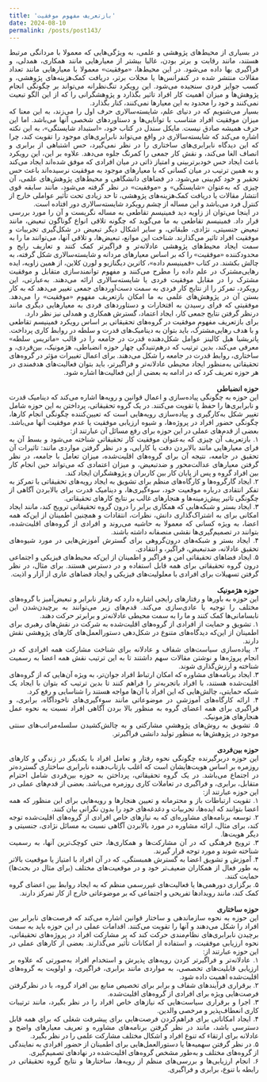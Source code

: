 ```yaml
---
title: 'بازتعریف مفهوم موفقیت'
date: 2024-08-10
permalink: /posts/post143/
---
```

<div align="justify" dir="rtl" style="font-family:vazir;">

در بسیاری از محیط‌های پژوهشی و علمی، به ویژگی‌هایی که معمولا با مردانگی مرتبط هستند، مانند رقابت و برتر بودن، غالبا بیشتر از معیارهایی مانند همکاری، همدلی، و فراگیری بها داده می‌شود. در این محیط‌ها، «موفقیت» معمولا با معیارهایی مانند تعداد مقالات منتشر شده در کنفرانس‌ها یا مجلات برتر، دریافت کمک‌هزینه‌های پژوهشی، و کسب جوایز فردی سنجیده می‌شود. این رویکرد تنگ‌نظرانه می‌تواند بر چگونگی انجام پژوهش‌ها و میزان اهمیت کار افراد تاثیر بگذارد و پژوهشگرانی را که از این الگو تبعیت نمی‌کنند و خود را محدود به این معیارها نمی‌کنند، کنار بگذارد.<br> 
 بسیار می‌شنویم که در دنیای علم، شایسته‌سالاری حرف اول را می‌زند، به این معنا که میزان موفقیت افراد متناسب با توانایی‌ها و دستاوردهای شخصی آنها می‌باشد. اما این حرف همیشه صادق نیست. مایکل سندل در کتاب خود، «استبداد شایستگی»، به این نکته اشاره می‌کند که شایسته‌سالاری در واقع می‌تواند نابرابری‌های موجود را تقویت کند، چرا که این دیدگاه نابرابری‌های ساختاری را در نظر نمی‌گیرد، حس اشتباهی از برابری و انصاف الغا می‌کند، و نقش کار جمعی را کمرنگ جلوه می‌دهد. علاوه بر این، این رویکرد باعث ایجاد حس خودبرتربینی و امتیاز ذاتی در میان افرادی که موفق شده‌اند ایجاد می‌کند و به همین ترتیب در میان کسانی که با معیارهای موجود به موفقیت نرسیده‌اند باعث حس تحقیر و خود کم‌بینی می‌شود. در  فضاهای دانشگاهی و  محیط‌های پژوهش‌های علمی، آن چیزی که به‌عنوان «شایستگی» و «موفقیت» در نظر گرفته می‌شود، مانند سابقه قوی انتشار مقالات یا دریافت کمک‌هزینه‌های پژوهشی، تا حد زیادی تحت تأثیر عواملی خارج از کنترل فرد می‌باشد و این مساله از چشم رویکرد شایسته‌سالاری دور افتاده است.<br>
در اینجا می‌توان از زاویه دید فمینیسم تقاطعی به مساله نگریست و آن را مورد بررسی قرار داد. فمینیسم تقاطعی به ما می‌گوید که چگونه تلاقی انواع گوناگون تبعیض، مانند تبعیض جنسیتی، نژادی، طبقاتی، و سایر اشکال دیگر تبعیض در شکل‌گیری تجربیات و موفقیت افراد تاثیر می‌گذارند. شناخت این موانع، تبعیض‌ها، و تلاقی آنها، می‌توانند ما را به سمت ایجاد محیط‌های پژوهشی عادلانه‌تر و فراگیرتر کمک کنند و تعاریف رایج و محدودکننده «موفقیت» را که بر اساس معیارهای مردانه و شایسته‌سالاری شکل گرفته، به چالش بکشند. در کتاب «فمینیسم داده»، کاترین دیگنازیو و لورن کلاین، از همین زاویه،‌ ایده رهایی‌مشترک در علم داده را مطرح می‌کنند و مفهوم توانمندسازی متقابل و موفقیت مشترک را در مقابل موفقیت فردی یا شایسته‌سالاری ارائه می‌دهند. به‌عبارتی، این رویکرد، تمرکز را از نتایج کار فردی به سمت دست‌آوردهای جمعی تغییر می‌دهد که به کار بستن آن در پژوهش‌های علمی به ما امکان بازتعریف مفهوم «موفقیت» را می‌دهد. موفقیتی که فرای رسیدن به افتخارات و دستاوردهای فردی به معیارهایی دیگری مانند درنظر گرفتن نتایج جمعی کار، ایجاد اعتماد، گسترش همکاری و همدلی نیز نظر دارد.<br>
برای بازتعریف مفهومِ موفقیت در گروه‌های تحقیقاتی بر اساس رویکرد فمینیسم تقاطعی و با هدف رهایی‌مشترک، باید بتوان به دینامیک‌های قدرت و سلطه در روابط کاری پرداخت. پاتریشیا هیل کالینز عوامل شکل‌دهنده قدرت در جامعه را در قالب «ماتریس سلطه» معرفی می‌کند، بدین ترتیب که درهم‌تنیدگی چهار حوزه انضباطی، هژمونیک، بین‌فردی، و ساختاری، روابط قدرت در جامعه را شکل می‌دهند. برای اعمال تغییرات مؤثر در گروه‌های تحقیقاتی به‌منظور ایجاد محیطی عادلانه‌تر و فراگیرتر، باید بتوان فعالیت‌های هدفمندی در هر حوزه تعریف کرد که در ادامه به بعضی از این فعالیت‌ها اشاره شود.<br>
<br>
<b>حوزه انضباطی</b>
<br>
این حوزه به چگونگی پیاده‌سازی و اعمال قوانین و رویه‌ها اشاره می‌کند که دینامیک قدرت و نابرابری‌ها را حفظ یا تقویت می‌کنند. در یک گروه تحقیقاتی، پرداختن به این حوزه شامل تغییر شکل به‌کارگیری و پیاده‌سازی رویه‌هایی است که تعیین‌کننده چگونگی انجام کارها، چگونگی حضور افراد در پروژه‌ها، و شیوه ارزیابی موفقیت یا عدم موفقیت آنها می‌باشد. بعضی از قدم‌های عملی در این حوزه برای رفع مسائل آن عبارتند از:<br>
۱. بازتعریف آن چیزی که به‌عنوان موفقیت کار تحقیقاتی شناخته می‌شود و بسط آن به فرای معیارهایی مانند بالابردن دقت یا کارایی، و در نظر گرفتن مواردی مانند: تاثیرات آن تحقیق در جامعه، نتیجه آن برای گروه‌های اقلیت‌شده، میزان تعامل با جامعه، در نظر گرفتن معیارهای عدالت‌محور و ضدتبعیض، و میزان اعتمادی که می‌تواند حین انجام کار بین افراد گروه و پس از پایان کار بین کاربران و پژوهشگران ایجاد کند.<br>
۲. ایجاد گارگروه‌ها و کارگاه‌های منظم برای تشویق به ایجاد رویه‌های تحقیقاتی با تمرکز به تفکر انتقادی درباره موقعیت خود، سوءگیری‌ها، و دینامیک قدرت برای بالابردن آگاهی از چگونگی تاثیر پیش‌زمینه‌ها و هنجارهای غالب بر نتایج کارهای تحقیقاتی.<br>
۳. ایجاد بستر و شبکه‌هایی که همکاری برابر را درون گروه تحقیقاتی ترویج کند، مانند ایجاد امکانی برای به اشتراک‌گذاری دانش، نظرات، انتقادات و همچنین اطمینان از این‌که همه اعضا، به ویژه کسانی که معمولا به حاشیه می‌روند و افرادی از گروه‌های اقلیت‌شده، بتوانند در تصمیم‌گیری‌ها نقشی منصفانه داشته باشند.<br>
۴. ایجاد بستر و شبکه‌های درون‌گروهی برای گسترش آموزش‌هایی در مورد شیوه‌های تحقیق عادلانه، ضدتبعیض، فراگیر، و انتقادی.<br>
۵. ایجاد فضاهای تحقیقاتی امن و فراگیر و اطمینان از این‌که محیط‌های فیزیکی و اجتماعی درون گروه تحقیقاتی برای همه قابل استفاده و در دسترس هستند. برای مثال، در نظر گرفتن تسهیلات برای افرادی با معلولیت‌های فیزیکی و ایجاد فضاهای عاری از آزار و اذیت.<br>
<br>
<b>حوزه هژمونیک</b>
<br>
این حوزه به باورها و رفتارهای رایجی اشاره دارد که رفتار نابرابر و تبعیض‌آمیز با گروه‌های مختلف را توجیه یا عادی‌سازی می‌کند. قدم‌های زیر می‌توانند به برچیدن‌شدن این نابسامانی‌ها کمک کنند و ما را به سمت محیطی عادلانه‌تر و برابرتر حرکت دهند.<br>
۱. تشویق و حمایت از افرادی از گروه‌های اقلیت‌شده به شرکت در نقش‌های رهبری برای اطمینان از این‌که دیدگاه‌های متنوع در شکل‌دهی دستورالعمل‌های کارهای پژوهشی نقش دارند.<br>
۲. پیاده‌سازی سیاست‌های شفاف و عادلانه برای شناخت مشارکت همه افرادی که در انجام پروژه‌ها و نوشتن مقالات سهم داشتند تا به این ترتیب نقش همه اعضا به رسمیت شناخته و ارزش‌گذاری شوند.<br>
۳. ایجاد برنامه‌های مشاوره که امکان ارتباط افراد جوان‌تر، به ویژه آن‌هایی که از گروه‌های اقلیت‌شده هستند، با افراد باتجربه‌تر را فراهم کنند تا بدین ترتیب که بتوان با ایجاد یک شبکه حمایتی، چالش‌هایی که این افراد با آن‌ها مواجه هستند را شناسایی و رفع کرد.<br>
۴. ارائه کارگاه‌های آموزشی در موضوعاتی مانند سوءگیری‌های ناخودآگاه، برابری، و فراگیری برای همه اعضای گروه به منظور بالا بردن آگاهی افراد نسبت به نحوه عمل هنجارهای هژمونیک.<br>
۵. تشویق به روش‌های پژوهشیِ مشارکتی و به چالش‌کشیدن سلسله‌مراتب‌های سنتی موجود در پژوهش‌ها به منظور تولید دانشی فراگیرتر.<br>
<br>
<b>حوزه بین‌فردی</b>
<br>
این حوزه دربرگیرنده چگونگی نحوه رفتار و تعامل افراد با یکدیگر در زندگی و کارهای روزمره بر اساس هویت‌هایشان است که اغلب بازتاب‌دهنده نابرابری ساختاری گسترده‌تر در اجتماع می‌باشد. در یک گروه تحقیقاتی، پرداختن به حوزه بین‌فردی شامل احترام متقابل، برابری، و فراگیری در تعاملات کاری روزمره می‌باشد. بعضی از قدم‌های عملی در این حوزه عبارتند از:<br>
۱. تقویت ارتباطات باز و محترمانه و تعیین هنجارها و رویه‌هایی برای این منظور که همه اعضا بتوانند که ایده‌ها، تجربیات و دغدغه‌های خود را بدون نگرانی بیان کنند. <br>
۲. توسعه برنامه‌های مشاوره‌ای که به نیازهای خاص افرادی از گروه‌های اقلیت‌شده توجه کند، برای مثال، ارائه مشاوره در مورد بالابردن آگاهی نسبت به مسائل نژادی، جنسیتی و دیگر هویت‌ها.<br>
۳. ترویج فرهنگی که در آن مشارکت‌ها و همکاری‌ها، حتی کوچک‌ترین آنها، به رسمیت شناخته شوند و مورد توجه قرار گیرند. <br>
۴. آموزش و تشویق اعضا به گسترش همبستگی، که در آن افراد با امتیاز یا موقعیت بالاتر به طور فعال از همکاران ضعیف‌تر خود و در موقعیت‌های مختلف (برای مثال در بحث‌ها) حمایت کنند. <br>
۵. برگزاری دورهمی‌ها یا فعالیت‌های غیررسمی منظم که به ایجاد روابط بین اعضای گروه کمک کند، مانند رویدادها تفریحی و اجتماعی که بر موضوعاتی خارج از کار تمرکز دارند.<br>
<br>
<b>حوزه ساختاری</b>
<br>
این حوزه به نحوه سازماندهی و ساختار قوانین اشاره می‌کند که فرصت‌های نابرابر بین افراد را شکل می‌دهند و آنها را تقویت می‌کنند. اقدامات عملی در این حوزه باید به سمت برچیدن نابرابری‌های نظام‌مندی حرکت کند که بر مشارکت افراد در پروژه‌های تحقیقاتی، نحوه ارزیابی موفقیت، و استفاده از امکانات تأثیر می‌گذارند. بعضی از کارهای عملی در این حوزه عبارتند از:<br>
۱. عادلانه‌تر و فراگیرتر کردن رویه‌های پذیرش و استخدام افراد به‌صورتی که علاوه بر ارزیابی قابلیت‌های تخصصی، به مواردی مانند برابری، فراگیری، و اولویت به گروه‌های اقلیت‌شده اهمیت داده شود.<br>
۲. برقراری فرآیندهای شفاف و برابر برای تخصیص منابع بین افراد گروه، با در نظرگرفتن فرصت‌هایی ویژه برای افرادی از گروه‌های اقلیت‌شده.<br>
۳. اجرا و برقراری سیاست‌هایی که نیازهای خاص افراد را در نظر بگیرد، مانند ترتیبات کاری انعطاف‌پذیر و مرخصی والدین.<br>
۴. ایجاد امکاناتی برای فراهم‌کردن فرصت‌هایی برای پیشرفت شغلی که برای همه قابل دسترسی باشد، مانند در نظر گرفتن برنامه‌های مشاوره و تعریف معیارهای واضح و عادلانه برای ارتقاء که تنوع افراد و اشکال مختلف مشارکت علمی را در نظر بگیرد.<br>
۵. در نظر گرفتن سهمیه‌ها یا دستورالعمل‌هایی برای اطمینان از حضور افرادی به نمایندگی از گروه‌های مختلف و به‌طور مشخص گروه‌های اقلیت‌شده در نهادهای تصمیم‌گیری.<br>
۶. انجام ارزیابی‌ها و بررسی‌های منظم از رویه‌ها، ساختارها و نتایج گروه تحقیقاتی در رابطه با تنوع، برابری و فراگیری.<br>




